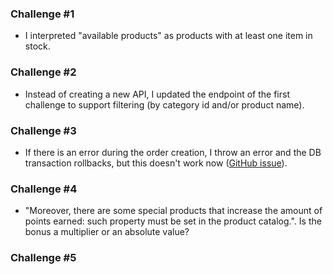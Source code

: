 ### Challenge #1

- I interpreted "available products" as products with at least one item in stock.

### Challenge #2

- Instead of creating a new API, I updated the endpoint of the first challenge to support filtering (by category id and/or product name).

### Challenge #3

- If there is an error during the order creation, I throw an error and the DB transaction rollbacks, but this doesn't work now ([GitHub issue](https://github.com/drizzle-team/drizzle-orm/issues/1723)).

### Challenge #4

- "Moreover, there are some special products that increase the amount of points earned: such property must be set in the product catalog.".
Is the bonus a multiplier or an absolute value?

### Challenge #5
